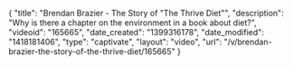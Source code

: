 {
    "title": "Brendan Brazier - The Story of \"The Thrive Diet\"",
    "description": "Why is there a chapter on the environment in a book about diet?",
    "videoid": "165665",
    "date_created": "1399316178",
    "date_modified": "1418181406",
    "type": "captivate",
    "layout": "video",
    "url": "\/v\/brendan-brazier-the-story-of-the-thrive-diet\/165665"
}